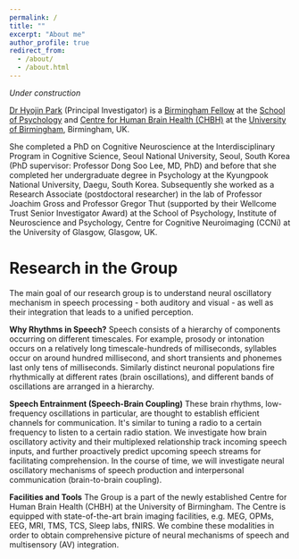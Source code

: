 ```yaml
---
permalink: /
title: ""
excerpt: "About me"
author_profile: true
redirect_from: 
  - /about/
  - /about.html
---
```


*Under construction*

[Dr Hyojin Park](https://www.birmingham.ac.uk/staff/profiles/psychology/park-hyojin.aspx) (Principal Investigator) is a [Birmingham Fellow](https://www.birmingham.ac.uk/strategic-framework/Research/fellows.aspx) at the [School of Psychology](https://www.birmingham.ac.uk/schools/psychology/index.aspx) and [Centre for Human Brain Health (CHBH)](https://www.birmingham.ac.uk/research/centre-for-human-brain-health/index.aspx) at the [University of Birmingham](https://www.birmingham.ac.uk/index.aspx), Birmingham, UK.

She completed a PhD on Cognitive Neuroscience at the Interdisciplinary Program in Cognitive Science, Seoul National University, Seoul, South Korea (PhD supervisor: Professor Dong Soo Lee, MD, PhD) and before that she completed her undergraduate degree in Psychology at the Kyungpook National University, Daegu, South Korea.
Subsequently she worked as a Research Associate (postdoctoral researcher) in the lab of Professor Joachim Gross and Professor Gregor Thut (supported by their Wellcome Trust Senior Investigator Award) at the School of Psychology, Institute of Neuroscience and Psychology, Centre for Cognitive Neuroimaging (CCNi) at the University of Glasgow, Glasgow, UK.


# Research in the Group
The main goal of our research group is to understand neural oscillatory mechanism in speech processing - both auditory and visual - as well as their integration that leads to a unified perception.

**Why Rhythms in Speech?** Speech consists of a hierarchy of components occurring on different timescales. For example, prosody or intonation occurs on a relatively long timescale-hundreds of milliseconds, syllables occur on around hundred millisecond, and short transients and phonemes last only tens of milliseconds. Similarly distinct neuronal populations fire rhythmically at different rates (brain oscillations), and different bands of oscillations are arranged in a hierarchy.

**Speech Entrainment (Speech-Brain Coupling)** These brain rhythms, low-frequency oscillations in particular, are thought to establish efficient channels for communication. It's similar to tuning a radio to a certain frequency to listen to a certain radio station. We investigate how brain oscillatory activity and their multiplexed relationship track incoming speech inputs, and further proactively predict upcoming speech streams for facilitating comprehension. In the course of time, we will investigate neural oscillatory mechanisms of speech production and interpersonal communication (brain-to-brain coupling).

**Facilities and Tools** The Group is a part of the newly established Centre for Human Brain Health (CHBH) at the University of Birmingham. The Centre is equipped with state-of-the-art brain imaging facilities, e.g. MEG, OPMs, EEG, MRI, TMS, TCS, Sleep labs, fNIRS. We combine these modalities in order to obtain comprehensive picture of neural mechanisms of speech and multisensory (AV) integration.

